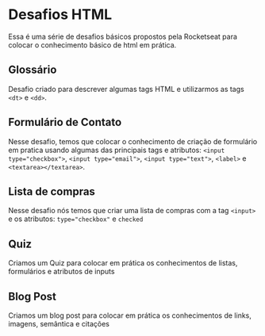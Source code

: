 # Desafios HTML

Essa é uma série de desafios básicos propostos pela Rocketseat para colocar o conhecimento básico de html em prática.

## Glossário
Desafio criado para descrever algumas tags HTML e utilizarmos as tags `<dt>` e `<dd>`.

## Formulário de Contato

Nesse desafio, temos que colocar o conhecimento de criação de formulário em pratica usando algumas das principais tags e atributos: `<input type="checkbox">`, `<input type="email">`, `<input type="text">`, `<label>` e `<textarea></textarea>`.


## Lista de compras

Nesse desafio nós temos que criar uma lista de compras com a tag `<input>` e os atributos: `type="checkbox"` e `checked`


## Quiz

Criamos um Quiz para colocar em prática os conhecimentos de listas, formulários e atributos de inputs

## Blog Post

Criamos um blog post para colocar em prática os conhecimentos de links, imagens, semântica e citações